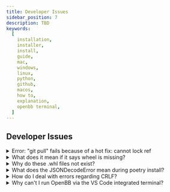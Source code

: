 ```yaml
---
title: Developer Issues
sidebar_position: 7
description: TBD
keywords:
  [
    installation,
    installer,
    install,
    guide,
    mac,
    windows,
    linux,
    python,
    github,
    macos,
    how to,
    explanation,
    openbb terminal,
  ]
---
```


## Developer Issues

<details><summary>Error: "git pull" fails because of a hot fix: cannot lock ref</summary>

If the error message looks something like:

```console
cannot lock ref: 'refs/remotes/origin/hotfix' exists; cannot create
```

Try:

```console
git remote prune origin
git pull
```

</details>

<details><summary>What does it mean if it says wheel is missing?</summary>

If you receive any notifications regarding `wheel` missing, this could be due to this dependency missing.

`conda install -c conda-forge wheel` or `pip install wheel`

</details>

<details><summary>Why do these .whl files not exist?</summary>

If you get errors about .whl files not existing (usually on Windows) you have to reinitialize the following folder.
Just removing the 'artifacts' folder could also be enough:

| Platform | Location                        |
| -------- | ------------------------------- |
| Linux    | "~/.cache/pypoetry"             |
| Mac      | "~/Library/Caches/pypoetry"     |
| Windows  | "%localappdata%/pypoetry/cache" |

When you try to add a package to Poetry it is possible that it causes a similar issue. Here you can remove the
'artifacts' folder again to reinitialize Poetry.

If you run into trouble with Poetry, and the advice above did not help, your best bet is to try

- `poetry update --lock`
- `conda deactivate` -> `conda activate obb`, then try again
- Track down the offensive package and purge it from your anaconda `<environment_name>` folder, then try again

| Platform  | Location                                    |
| --------- | ------------------------------------------- |
| Linux/Mac | ~/anaconda3/envs, or , ~/opt/anaconda3/envs |
| Windows   | %userprofile%/anaconda3/envs                |

- Completely nuke your conda environment folder and make a new environment from scratch

  - `conda deactivate`
  - `conda env remove -n obb`
  - `conda clean -a`
  - Make a new environment and install dependencies again.
- Reboot your computer and try again
- Submit a ticket on GitHub

</details>

<details><summary>What does the JSONDecodeError mean during poetry install?</summary>

Sometimes poetry can throw a `JSONDecodeError` on random packages while running `poetry install`. This can be observed on macOS 10.14+ running python 3.8+. This is because of the use of an experimental installer that can be switched off to avoid the mentioned error. Run the code below as advised [here](https://github.com/python-poetry/poetry/issues/4210) and it should fix the installation process.

```bash
poetry config experimental.new-installer false
```

_Commands that may help you in case of an error:_

- `python -m pip install --upgrade pip`
- `poetry update --lock`
- `poetry install`

</details>

<details><summary>How do I deal with errors regarding CRLF?</summary>

When trying to commit code changes, pylint will prevent you from doing so if your line break settings are set to
CRLF (default for Windows).
This is because the entire package uses LF (default for Linux/Mac), and it is therefore
important that you change this setting to LF _before_ you make any changes to the code.

It is possible that CRLF automatically turns back on, you can correct this with:

```bash
git config --global core.autocrlf false
```

In case you already made coding adjustments, you have to reset your cache, and the changes you made to the code with
the following:

```bash
git rm --cached -r .
git reset --hard
```

</details>

<details><summary>Why can't I run OpenBB via the VS Code integrated terminal?</summary>

This occurs when VS Code terminal python version/path is different from the terminal version.

To fix it add this to vscode JSON settings ([ref](https://stackoverflow.com/questions/54582361/vscode-terminal-shows-incorrect-python-version-and-path-launching-terminal-from)):

```bash
    "terminal.integrated.inheritEnv": false,
```

</details>
